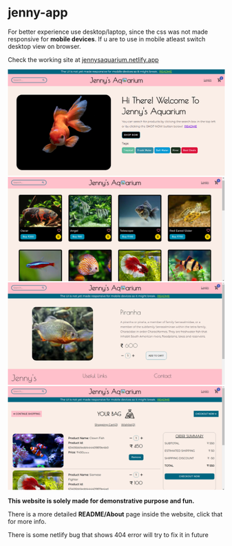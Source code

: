 # jenny-app
For better experience use desktop/laptop, since the css was not made responsive for **mobile devices**. If u are to use in mobile atleast switch desktop view on browser.

Check the working site at [jennysaquarium.netlify.app](https://jennysaquarium.netlify.app)

![Landing Page](https://github.com/darkhorse1925/jenny-app/blob/master/demo/Landing_demo.png)
![Products Page](https://github.com/darkhorse1925/jenny-app/blob/master/demo/products_demo.png)
![product Page](https://github.com/darkhorse1925/jenny-app/blob/master/demo/product_demo.png)![cart Page](https://github.com/darkhorse1925/jenny-app/blob/master/demo/card_demo.png)

**This website is solely made for demonstrative purpose and fun.**

There is a more detailed **README/About** page inside the website, click that for more info.

There is some netlify bug that shows 404 error will try to fix it in future
